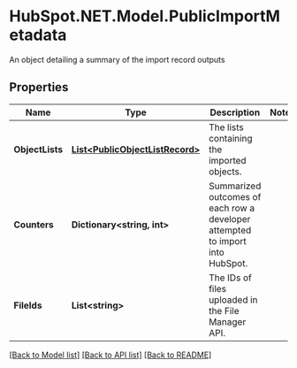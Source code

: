 # HubSpot.NET.Model.PublicImportMetadata
An object detailing a summary of the import record outputs

## Properties

Name | Type | Description | Notes
------------ | ------------- | ------------- | -------------
**ObjectLists** | [**List&lt;PublicObjectListRecord&gt;**](PublicObjectListRecord.md) | The lists containing the imported objects. | 
**Counters** | **Dictionary&lt;string, int&gt;** | Summarized outcomes of each row a developer attempted to import into HubSpot. | 
**FileIds** | **List&lt;string&gt;** | The IDs of files uploaded in the File Manager API. | 

[[Back to Model list]](../README.md#documentation-for-models) [[Back to API list]](../README.md#documentation-for-api-endpoints) [[Back to README]](../README.md)

